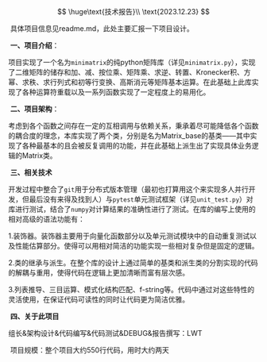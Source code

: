 $$
\huge\text{技术报告}\\
\text{2023.12.23}
$$

​		具体项目信息见readme.md，此处主要汇报一下项目设计。

​		**一、项目介绍**：

​		项目实现了一个名为``minimatrix``的纯python矩阵库（详见``minimatrix.py``），实现了二维矩阵的储存和加、减、按位乘、矩阵乘、求逆、转置、Kronecker积、方幂、求秩、求行列式和初等行变换、高斯消元等矩阵基本运算。在此基础上此库实现了各种运算符重载以及一系列函数实现了一定程度上的易用化。

​		**二、项目架构**：

​		考虑到各个函数之间存在一定的互相调用与依赖关系，秉承着尽可能降低各个函数的耦合度的理念，本库实现了两个类，分别是名为Matrix_base的基类——其中实现了各种最基本的且会被反复调用的功能，并在此基础上派生出了实现具体业务逻辑的Matrix类。

​		**三、相关技术**

​		开发过程中整合了``git``用于分布式版本管理（最初也打算用这个来实现多人并行开发，但最后没有来得及找到人）与``pytest``单元测试框架（详见``unit_test.py``）对库进行测试，结合了``numpy``对计算结果的准确性进行了测试。在库的编写上使用的相对高级的语法功能有：

​		1.装饰器。装饰器主要用于向量化函数部分以及单元测试模块中的自动重复测试以及性能估算部分。使得可以用相对简洁的功能实现一些相对复杂但是固定的逻辑。

​		2.类的继承与派生。在整个库的设计上通过简单的基类和派生类的分割实现的代码的解耦与重用，使得代码在逻辑上更加清晰而富有层次感。

​		3.列表推导、三目运算、模式化结构匹配、f-string等。代码中通过对这些特性的灵活使用，在保证代码可读性的同时让代码更为简洁优雅。

​		**四、关于此项目**

​		组长&架构设计&代码编写&代码测试&DEBUG&报告撰写：LWT

​		项目规模：整个项目大约550行代码，用时大约两天